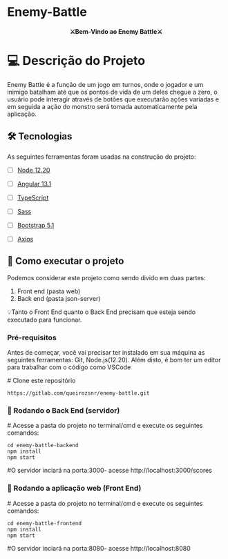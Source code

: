 # Enemy-Battle
<h4 align="center" dir="auto">⚔Bem-Vindo ao Enemy Battle⚔</h4>

# 💻 Descrição do Projeto

Enemy Battle é a função de um jogo em turnos, onde o jogador e um inimigo batalham até que os pontos de vida de um deles chegue a zero, o usuário pode interagir através de botões que executarão ações variadas e em seguida a ação do monstro será tomada automaticamente pela aplicação.  


## 🛠 Tecnologias

As seguintes ferramentas foram usadas na construção do projeto:

- [ ] [Node 12.20](https://nodejs.org/en/)
- [ ] [Angular 13.1](https://angular.io/)
- [ ] [TypeScript](https://angular.io/)
- [ ] [Sass](https://sass-lang.com/)
- [ ] [Bootstrap 5.1](https://getbootstrap.com/)
- [ ] [Axios](https://axios-http.com/)



## 🚀 Como executar o projeto

Podemos considerar este projeto como sendo divido em duas partes:

<ol dir="auto">
<li>Front end (pasta web)</li>
<li>Back end (pasta json-server)</li>
</ol>

💡Tanto o Front End quanto o Back End precisam que esteja sendo executado para funcionar.

<h3>Pré-requisitos</h3>
Antes de começar, você vai precisar ter instalado em sua máquina as seguintes ferramentas: Git, Node.js(12.20). Além disto, é bom ter um editor para trabalhar com o código como VSCode


<span class="pl-c"><span class="pl-c">#</span> Clone este repositório</span>
```
https://gitlab.com/queirozsnr/enemy-battle.git
```

<h3>🎲 Rodando o Back End (servidor)</h3>

<span class="pl-c"><span class="pl-c">#</span> Acesse a pasta do projeto no terminal/cmd e execute os seguintes comandos:</span>

```
cd enemy-battle-backend
npm install
npm start

```
<span class="pl-c"><span class="pl-c">#</span>O servidor inciará na porta:3000- acesse http://localhost:3000/scores</span>

<h3>🧭 Rodando a aplicação web (Front End)</h3>

<span class="pl-c"><span class="pl-c">#</span> Acesse a pasta do projeto no terminal/cmd e execute os seguintes comandos:</span>

```
cd enemy-battle-frontend
npm install
npm start

```
<span class="pl-c"><span class="pl-c">#</span>O servidor inciará na porta:8080- acesse http://localhost:8080</span>
